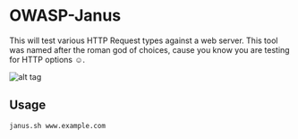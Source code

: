 # OWASP-Janus
This will test various HTTP Request types against a web server. This tool was named after the roman god of choices, cause you know you are testing for HTTP options ☺️.

![alt tag](https://images.squarespace-cdn.com/content/v1/5b0c0ce212b13f38032df407/1546345063175-WFZGSLS422WOYRZB448U/ke17ZwdGBToddI8pDm48kOTw0z0GRa9jLSnKi1NEowhZw-zPPgdn4jUwVcJE1ZvWQUxwkmyExglNqGp0IvTJZUJFbgE-7XRK3dMEBRBhUpxPd_n6sohiW4hfnzFrq19wzNMyVyLKwqapB1v2VBra5epUCc2oVatrtGzV2lrE7v8/God-Janus-Image-xn903.jpg)

## Usage
```
janus.sh www.example.com
```
